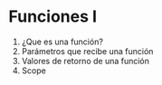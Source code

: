 # Funciones I

1. ¿Que es una función?
2. Parámetros que recibe una función
3. Valores de retorno de una función
4. Scope


